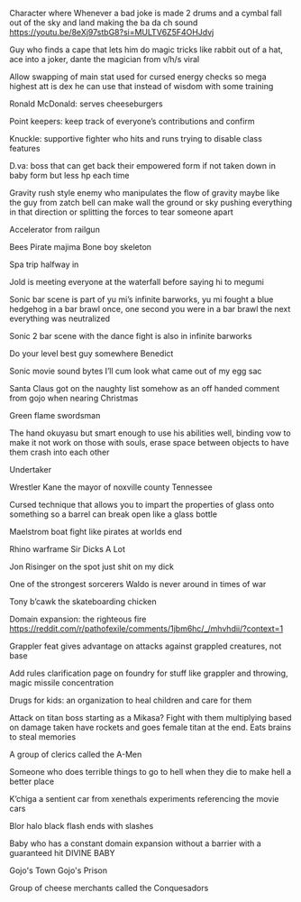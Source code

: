 Character where Whenever a bad joke is made 2 drums and a cymbal fall out of the sky and land making the ba da ch sound https://youtu.be/8eXj97stbG8?si=MULTV6Z5F4OHJdvj



Guy who finds a cape that lets him do magic tricks like rabbit out of a hat, ace into a joker, dante the magician from v/h/s viral


Allow swapping of main stat used for cursed energy checks so mega highest att is dex he can use that instead of wisdom with some training


Ronald McDonald: serves cheeseburgers

Point keepers: keep track of everyone’s contributions and confirm

Knuckle: supportive fighter who hits and runs trying to disable class features

D.va: boss that can get back their empowered form if not taken down in baby form but less hp each time

Gravity rush style enemy who manipulates the flow of gravity maybe like the guy from zatch bell can make wall the ground or sky pushing everything in that direction or splitting the forces to tear someone apart

Accelerator from railgun

Bees
Pirate majima 
Bone boy skeleton 

Spa trip halfway in

Jold is meeting everyone at the waterfall before saying hi to megumi 

Sonic bar scene is part of yu mi’s infinite barworks, yu mi fought a blue hedgehog in a bar brawl once, one second you were in a bar brawl the next everything was neutralized

Sonic 2 bar scene with the dance fight is also in infinite barworks 

Do your level best guy somewhere Benedict 

Sonic movie sound bytes I’ll cum look what came out of my egg sac 

Santa Claus got on the naughty list somehow as an off handed comment from gojo when nearing Christmas 

Green flame swordsman

The hand okuyasu but smart enough to use his abilities well, binding vow to make it not work on those with souls, erase space between objects to have them crash into each other

Undertaker

Wrestler Kane the mayor of noxville county Tennessee 

Cursed technique that allows you to impart the properties of glass onto something so a barrel can break open like a glass bottle

Maelstrom boat fight like pirates at worlds end


Rhino warframe Sir Dicks A Lot

Jon Risinger on the spot just shit on my dick

One of the strongest sorcerers Waldo is never around in times of war

Tony b’cawk the skateboarding chicken

Domain expansion: the righteous fire https://reddit.com/r/pathofexile/comments/1jbm6hc/_/mhvhdii/?context=1

Grappler feat gives advantage on attacks against grappled creatures, not base

Add rules clarification page on foundry for stuff like grappler  and throwing, magic missile concentration

Drugs for kids: an organization to heal children and care for them

Attack on titan boss starting as a Mikasa? Fight with them multiplying based on damage taken have rockets and goes female titan at the end. Eats brains to steal memories 

A group of clerics called the A-Men

Someone who does terrible things to go to hell when they die to make hell a better place

K’chiga a sentient car from xenethals experiments referencing the movie cars

Blor halo black flash ends with slashes

Baby who has a constant domain expansion without a barrier with a guaranteed hit DIVINE BABY

Gojo's Town
Gojo's Prison

Group of cheese merchants called the Conquesadors 